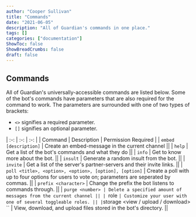 ```yaml
---
author: "Cooper Sullivan"
title: "Commands"
date: "2021-06-05"
description: "All of Guardian's commands in one place."
tags: []
categories: ["documentation"]
ShowToc: false
ShowBreadCrumbs: false
draft: false
---
```


## Commands
All of Guardian's universally-accessible commands are listed below. Some of the bot's commands have parameters that are
also required for the command to work. The parameters are surrounded with one of two types of brackets:
* ``<>`` signifies a required parameter.
* ``[]`` signifies an optional parameter.

| :-: | :-: | :-: |
| Command | Description | Permission Required |
| ``embed [description]`` | Create an embed-message in the current channel ||
| ``help`` | Get a list of the bot's commands and what they do ||
| ``info`` | Get to know more about the bot. ||
| ``insult`` | Generate a random insult from the bot. ||
| ``invite`` | Get a list of the server's partner-servers and their invite links. ||
| ``poll <title>, <option>, <option>, [option], [option]`` | Create a poll with up to four options for users to vote on; parameters are seperated by commas. ||
| ``prefix <character>`` | Change the prefix the bot listens to commands through. ||
| ``purge <number> | Delete a specified amount of messages from the current channel ||
| ``role <name>`` | Customize your user with one of several toggleable roles. ||
| ``storage	 <view / upload / download> <path>`` | View, download, and upload files stored in the bot's directory. ||
